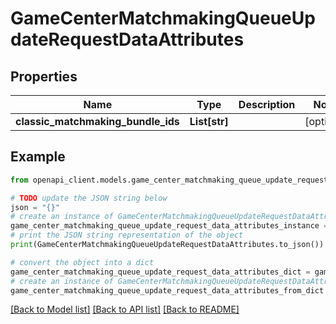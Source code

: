 # GameCenterMatchmakingQueueUpdateRequestDataAttributes


## Properties

Name | Type | Description | Notes
------------ | ------------- | ------------- | -------------
**classic_matchmaking_bundle_ids** | **List[str]** |  | [optional] 

## Example

```python
from openapi_client.models.game_center_matchmaking_queue_update_request_data_attributes import GameCenterMatchmakingQueueUpdateRequestDataAttributes

# TODO update the JSON string below
json = "{}"
# create an instance of GameCenterMatchmakingQueueUpdateRequestDataAttributes from a JSON string
game_center_matchmaking_queue_update_request_data_attributes_instance = GameCenterMatchmakingQueueUpdateRequestDataAttributes.from_json(json)
# print the JSON string representation of the object
print(GameCenterMatchmakingQueueUpdateRequestDataAttributes.to_json())

# convert the object into a dict
game_center_matchmaking_queue_update_request_data_attributes_dict = game_center_matchmaking_queue_update_request_data_attributes_instance.to_dict()
# create an instance of GameCenterMatchmakingQueueUpdateRequestDataAttributes from a dict
game_center_matchmaking_queue_update_request_data_attributes_from_dict = GameCenterMatchmakingQueueUpdateRequestDataAttributes.from_dict(game_center_matchmaking_queue_update_request_data_attributes_dict)
```
[[Back to Model list]](../README.md#documentation-for-models) [[Back to API list]](../README.md#documentation-for-api-endpoints) [[Back to README]](../README.md)


